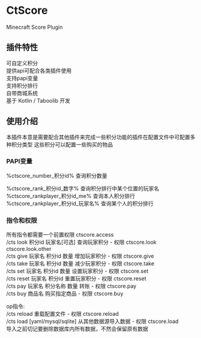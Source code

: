 # CtScore
Minecraft Score Plugin

## 插件特性

可自定义积分<br>
提供api可配合各类插件使用<br>
支持papi变量<br>
支持积分排行<br>
自带商城系统<br>
基于 Kotlin / Taboolib 开发<br>

## 使用介绍

本插件本意是需要配合其他插件来完成一些积分功能的插件在配置文件中可配置多种积分类型
这些积分可以配置一些购买的物品

### PAPI变量

%ctscore_number_积分id%  查询积分数量<br>

%ctscore_rank_积分id_数字%  查询积分排行中某个位置的玩家名<br>
%ctscore_rankplayer_积分id_me%  查询本人积分排行<br>
%ctscore_rankplayer_积分id_玩家名%  查询某个人的积分排行<br>

### 指令和权限

所有指令都需要一个前置权限 ctscore.access<br>
/cts look 积分id 玩家名[可选] 查询玩家积分 -  权限 ctscore.look ctscore.look.other<br>
/cts give 玩家名 积分id 数量 增加玩家积分 - 权限 ctscore.give<br>
/cts take 玩家名 积分id 数量 减少玩家积分 - 权限 ctscore.take<br>
/cts set 玩家名 积分id 数量 设置玩家积分 - 权限 ctscore.set<br>
/cts reset 玩家名 积分id 重置玩家积分 - 权限 ctscore.reset<br>
/cts pay 玩家名 积分名称 数量 转账 - 权限 ctscore.pay<br>
/cts buy 商品名 购买指定商品 - 权限 ctscore.buy<br>

op指令:<br>
/cts reload 重载配置文件 - 权限 ctscore.reload<br>
/cts load [yaml/mysql/sqlite] 从其他数据源导入数据 - 权限 ctscore.load<br>
导入之前切记要删除数据库内所有数据，不然会保留原有数据